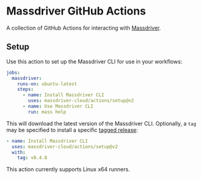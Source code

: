 # Massdriver GitHub Actions

A collection of GitHub Actions for interacting with [Massdriver](https://massdriver.cloud).

## Setup

Use this action to set up the Massdriver CLI for use in your workflows:

```yaml
jobs:
  massdriver:
    runs-on: ubuntu-latest
    steps:
      - name: Install Massdriver CLI
        uses: massdriver-cloud/actions/setup@v2
      - name: Use Massdriver CLI
        run: mass help
```

This will download the latest version of the Massdriver CLI. Optionally, a `tag` may be specified to install a specific [tagged release](https://github.com/massdriver-cloud/massdriver-cli/releases):

```yaml
- name: Install Massdriver CLI
  uses: massdriver-cloud/actions/setup@v2
  with:
    tag: v0.4.8
```

This action currently supports Linux x64 runners.

